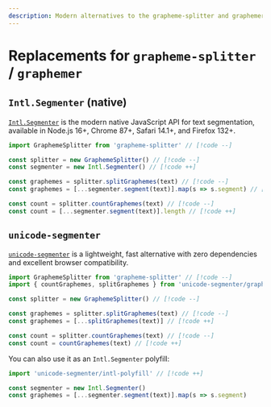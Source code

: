 ```yaml
---
description: Modern alternatives to the grapheme-splitter and graphemer packages for splitting strings into Unicode grapheme clusters
---
```


# Replacements for `grapheme-splitter` / `graphemer`

## `Intl.Segmenter` (native)

[`Intl.Segmenter`](https://developer.mozilla.org/en-US/docs/Web/JavaScript/Reference/Global_Objects/Intl/Segmenter) is the modern native JavaScript API for text segmentation, available in Node.js 16+, Chrome 87+, Safari 14.1+, and Firefox 132+.

```ts
import GraphemeSplitter from 'grapheme-splitter' // [!code --]

const splitter = new GraphemeSplitter() // [!code --]
const segmenter = new Intl.Segmenter() // [!code ++]

const graphemes = splitter.splitGraphemes(text) // [!code --]
const graphemes = [...segmenter.segment(text)].map(s => s.segment) // [!code ++]

const count = splitter.countGraphemes(text) // [!code --]
const count = [...segmenter.segment(text)].length // [!code ++]
```

## `unicode-segmenter`

[`unicode-segmenter`](https://github.com/cometkim/unicode-segmenter) is a lightweight, fast alternative with zero dependencies and excellent browser compatibility.

```ts
import GraphemeSplitter from 'grapheme-splitter' // [!code --]
import { countGraphemes, splitGraphemes } from 'unicode-segmenter/grapheme' // [!code ++]

const splitter = new GraphemeSplitter() // [!code --]

const graphemes = splitter.splitGraphemes(text) // [!code --]
const graphemes = [...splitGraphemes(text)] // [!code ++]

const count = splitter.countGraphemes(text) // [!code --]
const count = countGraphemes(text) // [!code ++]
```

You can also use it as an `Intl.Segmenter` polyfill:

```ts
import 'unicode-segmenter/intl-polyfill' // [!code ++]

const segmenter = new Intl.Segmenter()
const graphemes = [...segmenter.segment(text)].map(s => s.segment)
```
